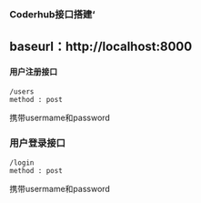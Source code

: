 ### Coderhub接口搭建‘

## baseurl：http://localhost:8000

#### 用户注册接口

```http
/users
method : post
```

携带usermame和password 

### 用户登录接口

```http
/login
method : post
```

携带usermame和password 
